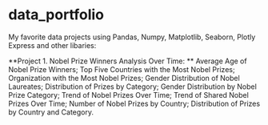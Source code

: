 # data_portfolio
My favorite data projects using Pandas, Numpy, Matplotlib, Seaborn, Plotly Express and other libaries: 

**Project 1. Nobel Prize Winners Analysis Over Time:
**  Average Age of Nobel Prize Winners;
  Top Five Countries with the Most Nobel Prizes;
  Organization with the Most Nobel Prizes;
  Gender Distribution of Nobel Laureates;
  Distribution of Prizes by Category;
  Gender Distribution by Nobel Prize Category;
  Trend of Nobel Prizes Over Time;
  Trend of Shared Nobel Prizes Over Time;
  Number of Nobel Prizes by Country;
  Distribution of Prizes by Country and Category.
